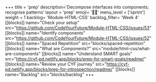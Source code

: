 +++
title = 'prep'
description='Decompose interfaces into components; recognise patterns'
layout = 'prep'
emoji= '🧑🏿‍'
menu_level = ['sprint']
weight = 1
backlog= 'Module-HTML-CSS'
backlog_filter= 'Week 4'
[[blocks]]
name="Check your setup"
src="https://github.com/CodeYourFuture/Module-HTML-CSS/issues/53"
[[blocks]]
name="Identify components"
src="https://github.com/CodeYourFuture/Module-HTML-CSS/issues/52"
[[blocks]]
name="Spaced Repetition"
src="blocks/spaced-repetition"
[[blocks]]
name="What are Components?"
src="module/html-css/what-are-components"
[[blocks]]
name="Understand SMART goals"
src="https://cyf-pd.netlify.app/blocks/prep-for-smart-goals/readme/"
[[blocks]]
name="Review your CYF journey"
src="https://cyf-pd.netlify.app/blocks/prep-for-introspection/readme/"
[[blocks]]
name="Backlog"
src="blocks/backlog"
+++
